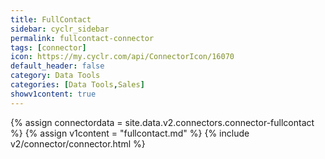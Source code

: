 ```yaml
---
title: FullContact
sidebar: cyclr_sidebar
permalink: fullcontact-connector
tags: [connector]
icon: https://my.cyclr.com/api/ConnectorIcon/16070
default_header: false
category: Data Tools
categories: [Data Tools,Sales]
showv1content: true
---
```

{% assign connectordata = site.data.v2.connectors.connector-fullcontact %}
{% assign v1content = "fullcontact.md" %}
{% include v2/connector/connector.html %}	